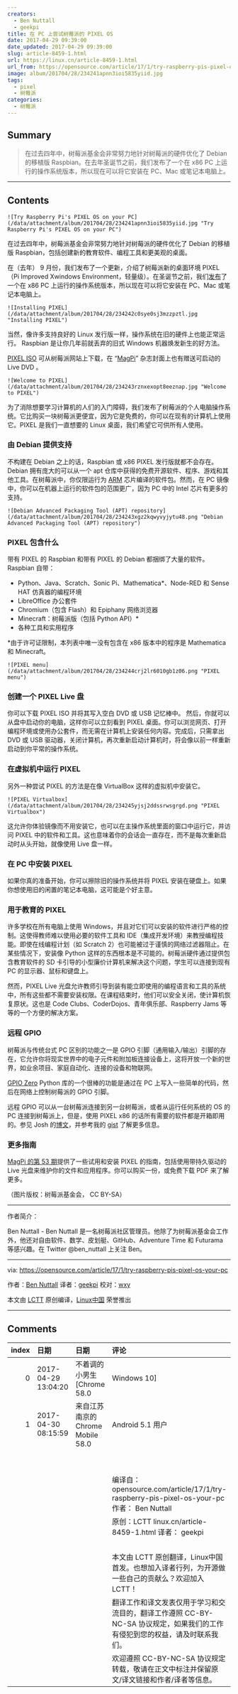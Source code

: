 ```yaml
---
creators:
  - Ben Nuttall
  - geekpi
title: 在 PC 上尝试树莓派的 PIXEL OS
date: 2017-04-29 09:39:00
date_updated: 2017-04-29 09:39:00
slug: article-8459-1.html
url: https://linux.cn/article-8459-1.html
url_from: https://opensource.com/article/17/1/try-raspberry-pis-pixel-os-your-pc
image: album/201704/28/234241apnn3ioi5835yiid.jpg
tags:
  - pixel
  - 树莓派
categories:
  - 树莓派
---
```


## Summary

> 在过去四年中，树莓派基金会非常努力地针对树莓派的硬件优化了 Debian 的移植版 Raspbian。在去年圣诞节之前，我们发布了一个在 x86 PC 上运行的操作系统版本，所以现在可以将它安装在 PC、Mac 或笔记本电脑上。

***

<!-- more -->

## Contents

`![Try Raspberry Pi's PIXEL OS on your PC](/data/attachment/album/201704/28/234241apnn3ioi5835yiid.jpg "Try Raspberry Pi's PIXEL OS on your PC")`

在过去四年中，树莓派基金会非常努力地针对树莓派的硬件优化了 Debian 的移植版 Raspbian，包括创建新的教育软件、编程工具和更美观的桌面。

在（去年） 9 月份，我们发布了一个更新，介绍了树莓派新的桌面环境 PIXEL（Pi Improved Xwindows Environment，轻量级）。在圣诞节之前，我们[发布](https://linux.cn/article-8064-1.html)了一个在 x86 PC 上运行的操作系统版本，所以现在可以将它安装在 PC、Mac 或笔记本电脑上。

`![Installing PIXEL](/data/attachment/album/201704/28/234242c0sye0sj3mzzpztl.jpg "Installing PIXEL")`

当然，像许多支持良好的 Linux 发行版一样，操作系统在旧的硬件上也能正常运行。 Raspbian 是让你几年前就丢弃的旧式 Windows 机器焕发新生的好方法。

[PIXEL ISO](http://downloads.raspberrypi.org/pixel_x86/images/pixel_x86-2016-12-13/) 可从树莓派网站上下载，在 “[MagPi](https://www.raspberrypi.org/magpi/issues/53/)” 杂志封面上也有赠送可启动的 Live DVD 。

`![Welcome to PIXEL](/data/attachment/album/201704/28/234243rznxexopt8eeznap.jpg "Welcome to PIXEL")`

为了消除想要学习计算机的人们的入门障碍，我们发布了树莓派的个人电脑操作系统。它比购买一块树莓派更便宜，因为它是免费的，你可以在现有的计算机上使用它。PIXEL 是我们一直想要的 Linux 桌面，我们希望它可供所有人使用。

### 由 Debian 提供支持

不构建在 Debian 之上的话，Raspbian 或 x86 PIXEL 发行版就都不会存在。 Debian 拥有庞大的可以从一个 apt 仓库中获得的免费开源软件、程序、游戏和其他工具。在树莓派中，你仅限运行为 [ARM](https://en.wikipedia.org/wiki/ARM_Holdings) 芯片编译的软件包。然而，在 PC 镜像中，你可以在机器上运行的软件包的范围更广，因为 PC 中的 Intel 芯片有更多的支持。

`![Debian Advanced Packaging Tool (APT) repository](/data/attachment/album/201704/28/234243xgz2kqwyvyjytu48.png "Debian Advanced Packaging Tool (APT) repository")`

### PIXEL 包含什么

带有 PIXEL 的 Raspbian 和带有 PIXEL 的 Debian 都捆绑了大量的软件。Raspbian 自带：

* Python、Java、Scratch、Sonic Pi、Mathematica\*、Node-RED 和 Sense HAT 仿真器的编程环境
* LibreOffice 办公套件
* Chromium（包含 Flash）和 Epiphany 网络浏览器
* Minecraft：树莓派版（包括 Python API）\*
* 各种工具和实用程序

\*由于许可证限制，本列表中唯一没有包含在 x86 版本中的程序是 Mathematica 和 Minecraft。

`![PIXEL menu](/data/attachment/album/201704/28/234244crj2lr6010gb1z06.png "PIXEL menu")`

### 创建一个 PIXEL Live 盘

你可以下载 PIXEL ISO 并将其写入空白 DVD 或 USB 记忆棒中。 然后，你就可以从盘中启动你的电脑，这样你可以立刻看到 PIXEL 桌面。你可以浏览网页、打开编程环境或使用办公套件，而无需在计算机上安装任何内容。完成后，只需拿出 DVD 或 USB 驱动器，关闭计算机，再次重新启动计算机时，将会像以前一样重新启动到你平常的操作系统。

### 在虚拟机中运行 PIXEL

另外一种尝试 PIXEL 的方法是在像 VirtualBox 这样的虚拟机中安装它。

`![PIXEL Virtualbox](/data/attachment/album/201704/28/234245yjsj2ddssrwsgrgd.png "PIXEL Virtualbox")`

这允许你体验镜像而不用安装它，也可以在主操作系统里面的窗口中运行它，并访问 PIXEL 中的软件和工具。这也意味着你的会话会一直存在，而不是每次重新启动时从头开始，就像使用 Live 盘一样。

### 在 PC 中安装 PIXEL

如果你真的准备开始，你可以擦除旧的操作系统并将 PIXEL 安装在硬盘上。如果你想使用旧的闲置的笔记本电脑，这可能是个好主意。

### 用于教育的 PIXEL

许多学校在所有电脑上使用 Windows，并且对它们可以安装的软件进行严格的控制。这使得教师难以使用必要的软件工具和 IDE（集成开发环境）来教授编程技能。即使在线编程计划（如 Scratch 2）也可能被过于谨慎的网络过滤器阻止。在某些情况下，安装像 Python 这样的东西根本是不可能的。树莓派硬件通过提供包含教育软件的 SD 卡引导的小型廉价计算机来解决这个问题，学生可以连接到现有 PC 的显示器、鼠标和键盘上。

然而，PIXEL Live 光盘允许教师引导到装有能立即使用的编程语言和工具的系统中，所有这些都不需要安装权限。在课程结束时，他们可以安全关闭，使计算机恢复原状。这也是 Code Clubs、CoderDojos、青年俱乐部、Raspberry Jams 等等的一个方便的解决方案。

### 远程 GPIO

树莓派与传统台式 PC 区别的功能之一是 GPIO 引脚（通用输入/输出）引脚的存在，它允许你将现实世界中的电子元件和附加板连接设备上，这将开放一个新的世界，如业余项目、家庭自动化、连接的设备和物联网。

[GPIO Zero](http://gpiozero.readthedocs.io/) Python 库的一个很棒的功能是通过在 PC 上写入一些简单的代码，然后在网络上控制树莓派的 GPIO 引脚。

远程 GPIO 可以从一台树莓派连接到另一台树莓派，或者从运行任何系统的 OS 的 PC 连接到树莓派上，但是，使用 PIXEL x86 的话所有需要的软件都是开箱即用的。参见 Josh 的[博文](http://www.allaboutcode.co.uk/single-post/2016/12/21/GPIOZero-Remote-GPIO-with-PIXEL-x86)，并参考我的 [gist](https://gist.github.com/bennuttall/572789b0aa5fc2e7c05c7ada1bdc813e) 了解更多信息。

### 更多指南

[MagPi 的第 53 期](https://www.raspberrypi.org/magpi/issues/53/)提供了一些试用和安装 PIXEL 的指南，包括使用带持久驱动的 Live 光盘来维护你的文件和应用程序。你可以购买一份，或免费下载 PDF 来了解更多。

（图片版权：树莓派基金会， CC BY-SA）

---

作者简介：

Ben Nuttall - Ben Nuttall 是一名树莓派社区管理员。他除了为树莓派基金会工作外，他还对自由软件、数学、皮划艇、GitHub、Adventure Time 和 Futurama 等感兴趣。在 Twitter @ben\_nuttall 上关注 Ben。

---

via: <https://opensource.com/article/17/1/try-raspberry-pis-pixel-os-your-pc>

作者：[Ben Nuttall](https://opensource.com/users/bennuttall) 译者：[geekpi](https://github.com/geekpi) 校对：[wxy](https://github.com/wxy)

本文由 [LCTT](https://github.com/LCTT/TranslateProject) 原创编译，[Linux中国](https://linux.cn/) 荣誉推出

***

## Comments

|   index | 日期                | 日期                                               | 评论                                                                                                                                                                                                                                    |
|--------:|:--------------------|:---------------------------------------------------|:----------------------------------------------------------------------------------------------------------------------------------------------------------------------------------------------------------------------------------------|
|       0 | 2017-04-29 13:04:20 | 不着调的小男生 [Chrome 58.0|Windows 10]            | 前两天我又想起了pc的版本的，我看了一下好像最新的版本还是2016.12.13的吧，可能记错了，我表示这个版本并不能怎么样，也就是很轻量吧。但是我看了一下还是1.3G的镜像。我就没有多想了。、 |
|       1 | 2017-04-30 08:15:59 | 来自江苏南京的 Chrome Mobile 58.0|Android 5.1 用户 | 本文由 LCTT 原创编译，Linux中国 荣誉推出<br />                                                                                                                                   |
|         |                     |                                                    | <br />                                                                                                                                                                           |
|         |                     |                                                    | &nbsp;&nbsp;<br />                                                                                                                                                               |
|         |                     |                                                    | 编译自：opensource.com/article/17/1/try-raspberry-pis-pixel-os-your-pc作者： Ben Nuttall<br />                                                                                          |
|         |                     |                                                    | 原创：LCTT linux.cn/article-8459-1.html 译者： geekpi<br />                                                                                                                            |
|         |                     |                                                    | <br />                                                                                                                                                                           |
|         |                     |                                                    | 本文由 LCTT 原创翻译，Linux中国首发。也想加入译者行列，为开源做一些自己的贡献么？欢迎加入 LCTT！<br />                                                                                                            |
|         |                     |                                                    | 翻译工作和译文发表仅用于学习和交流目的，翻译工作遵照 CC-BY-NC-SA 协议规定，如果我们的工作有侵犯到您的权益，请及时联系我们。 <br />                                                                                                      |
|         |                     |                                                    | 欢迎遵照 CC-BY-NC-SA 协议规定转载，敬请在正文中标注并保留原文/译文链接和作者/译者等信息。                                                                                                                       |
